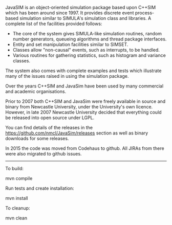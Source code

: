 JavaSIM is an object-oriented simulation package based upon C++SIM which has been around since 1997. It provides discrete event process-based simulation similar to SIMULA's simulation class and libraries. A complete list of the facilities provided follows:

- The core of the system gives SIMULA-like simulation routines, random number generators, queueing algorithms and thread package interfaces.
- Entity and set manipulation facilities similar to SIMSET.
- Classes allow "non-causal" events, such as interrupts, to be handled.
- Various routines for gathering statistics, such as histogram and variance classes.

The system also comes with complete examples and tests which illustrate many of the issues raised in using the simulation package.

Over the years C++SIM and JavaSim have been used by many commercial and academic organisations.

Prior to 2007 both C++SIM and JavaSim were freely available in source and binary from Newcastle University, under the University's own licence. However, in late 2007 Newcastle University decided that everything could be released into open source under LGPL.

You can find details of the releases in the https://github.com/nmcl/JavaSim/releases section as well as binary downloads for some releases.

In 2015 the code was moved from Codehaus to github. All JIRAs from there were also migrated to github issues.

----

To build:

mvn compile

Run tests and create installation:

mvn install

To cleanup:

mvn clean
